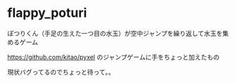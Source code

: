 # flappy_poturi
ぽつりくん（手足の生えた一つ目の水玉）が空中ジャンプを繰り返して水玉を集めるゲーム

https://github.com/kitao/pyxel
のジャンプゲームに手をちょっと加えたもの

現状バグってるのでちょっと待って。。

